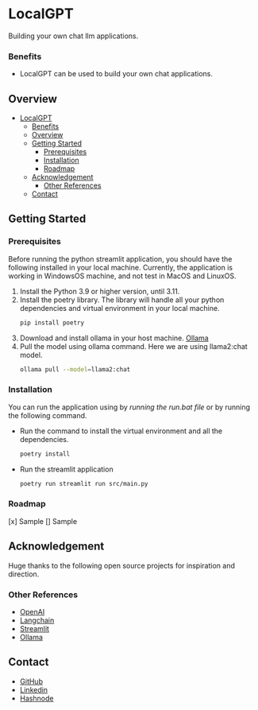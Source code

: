 # LocalGPT
Building your own chat llm applications.

### Benefits
- LocalGPT can be used to build your own chat applications.

## Overview
- [LocalGPT](#localgpt)
    - [Benefits](#benefits)
  - [Overview](#overview)
  - [Getting Started](#getting-started)
    - [Prerequisites](#prerequisites)
    - [Installation](#installation)
    - [Roadmap](#roadmap)
  - [Acknowledgement](#acknowledgement)
    - [Other References](#other-references)
  - [Contact](#contact)

## Getting Started

### Prerequisites

Before running the python streamlit application, you should have the following installed in your local machine. Currently, the application is working in WindowsOS machine, and not test in MacOS and LinuxOS.
1. Install the Python 3.9 or higher version, until 3.11.
2. Install the poetry library. The library will handle all your python dependencies and virtual environment in your local machine.
    ``` bash
    pip install poetry
    ```
3. Download and install ollama in your host machine. [Ollama](https://ollama.com/)
4. Pull the model using ollama command. Here we are using llama2:chat model.
    ``` bash
    ollama pull --model=llama2:chat
    ```

### Installation

You can run the application using by *running the run.bat file* or by running the following command.
- Run the command to install the virtual environment and all the dependencies.
    ```bash
    poetry install
    ```
- Run the streamlit application
    ```bash
    poetry run streamlit run src/main.py
    ```

### Roadmap
[x] Sample 
[] Sample

## Acknowledgement 
Huge thanks to the following open source projects for inspiration and direction.

### Other References
- [OpenAI](https://openai.com)
- [Langchain](https://langchain.com)
- [Streamlit](https://streamlit.io)
- [Ollama](https://github.com/m-mizutani/ollama)

## Contact
- [GitHub](https://github.com/mvrckwong)
- [Linkedin](https://www.linkedin.com/in/mvrckwong/)
- [Hashnode](https://hashnode.com/@mvrckwong)